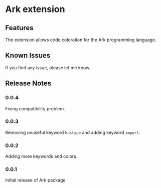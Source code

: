 # Ark extension

## Features

The extension allows code coloration for the Ark programming language.

## Known Issues

If you find any issue, please let me know.

## Release Notes

### 0.0.4

Fixing compatibility problem.

### 0.0.3

Removing unuseful keyword `hastype` and adding keyword `import`.

### 0.0.2

Adding more keywords and colors.

### 0.0.1

Initial release of Ark package